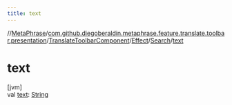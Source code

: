 ```yaml
---
title: text
---
```

//[MetaPhrase](../../../../../index.html)/[com.github.diegoberaldin.metaphrase.feature.translate.toolbar.presentation](../../../index.html)/[TranslateToolbarComponent](../../index.html)/[Effect](../index.html)/[Search](index.html)/[text](text.html)



# text



[jvm]\
val [text](text.html): [String](https://kotlinlang.org/api/latest/jvm/stdlib/kotlin/-string/index.html)




